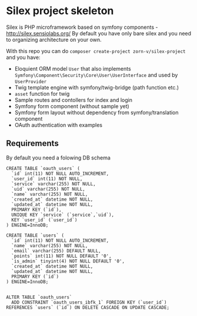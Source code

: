 # Silex project skeleton

Silex is PHP microframework based on symfony components - http://silex.sensiolabs.org/
By default you have only bare silex and you need to organizing architecture on your own.

With this repo you can do ```composer create-project zorn-v/silex-project``` and you have:
- Eloquient ORM model ```User``` that also implements ```Symfony\Component\Security\Core\User\UserInterface``` and used by ```UserProvider```
- Twig template engine with symfony/twig-bridge (path function etc.)
- ```asset``` function for twig
- Sample routes and contollers for index and login
- Symfony form component (without sample yet)
- Symfony form layout without dependency from symfony/translation component
- OAuth authentication with examples

## Requirements
By default you need a folowing DB schema
```
CREATE TABLE `oauth_users` (
  `id` int(11) NOT NULL AUTO_INCREMENT,
  `user_id` int(11) NOT NULL,
  `service` varchar(255) NOT NULL,
  `uid` varchar(255) NOT NULL,
  `name` varchar(255) NOT NULL,
  `created_at` datetime NOT NULL,
  `updated_at` datetime NOT NULL,
  PRIMARY KEY (`id`),
  UNIQUE KEY `service` (`service`,`uid`),
  KEY `user_id` (`user_id`)
) ENGINE=InnoDB;

CREATE TABLE `users` (
  `id` int(11) NOT NULL AUTO_INCREMENT,
  `name` varchar(255) NOT NULL,
  `email` varchar(255) DEFAULT NULL,
  `points` int(11) NOT NULL DEFAULT '0',
  `is_admin` tinyint(4) NOT NULL DEFAULT '0',
  `created_at` datetime NOT NULL,
  `updated_at` datetime NOT NULL,
  PRIMARY KEY (`id`)
) ENGINE=InnoDB;


ALTER TABLE `oauth_users`
  ADD CONSTRAINT `oauth_users_ibfk_1` FOREIGN KEY (`user_id`) REFERENCES `users` (`id`) ON DELETE CASCADE ON UPDATE CASCADE;
```
